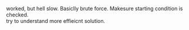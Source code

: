 worked, but hell slow. Basiclly brute force. Makesure starting condition is checked.\
try to understand more effieicnt solution.
